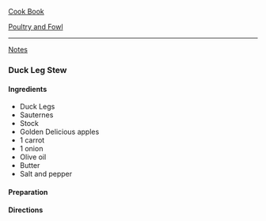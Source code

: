 [Cook Book](https://github.com/vmsmith/CookBook/blob/master/README.md)  

[Poultry and Fowl](https://github.com/vmsmith/CookBook/blob/master/poultry_fowl.md)  

-----  

[Notes](https://github.com/vmsmith/CookBook/blob/master/notes.md)  

### Duck Leg Stew  

#### Ingredients  

* Duck Legs  
* Sauternes  
* Stock  
* Golden Delicious apples  
* 1 carrot  
* 1 onion  
* Olive oil  
* Butter  
* Salt and pepper


#### Preparation  



#### Directions  
